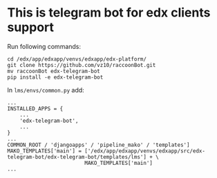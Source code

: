 This is telegram bot for edx clients support
======================================================================
Run following commands:

```
cd /edx/app/edxapp/venvs/edxapp/edx-platform/
git clone https://github.com/vz10/raccoonBot.git
mv raccoonBot edx-telegram-bot
pip install -e edx-telegram-bot
```

In `lms/envs/common.py` add:

```
...
INSTALLED_APPS = {
    ...
    'edx-telegram-bot',
    ...
}
...
COMMON_ROOT / 'djangoapps' / 'pipeline_mako' / 'templates']
MAKO_TEMPLATES['main'] = ['/edx/app/edxapp/venvs/edxapp/src/edx-telegram-bot/edx-telegram-bot/templates/lms'] + \
                         MAKO_TEMPLATES['main']
...
```

